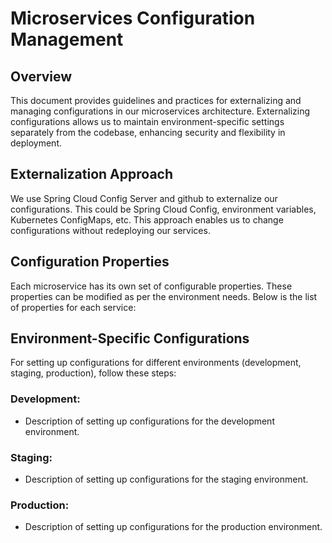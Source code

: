 # Microservices Configuration Management

## Overview
This document provides guidelines and practices for externalizing and managing configurations in our microservices architecture. Externalizing configurations allows us to maintain environment-specific settings separately from the codebase, enhancing security and flexibility in deployment.

## Externalization Approach
We use Spring Cloud Config Server and github to externalize our configurations. This could be Spring Cloud Config, environment variables, Kubernetes ConfigMaps, etc. This approach enables us to change configurations without redeploying our services.

## Configuration Properties
Each microservice has its own set of configurable properties. These properties can be modified as per the environment needs. Below is the list of properties for each service:

## Environment-Specific Configurations
For setting up configurations for different environments (development, staging, production), follow these steps:

### Development:
- Description of setting up configurations for the development environment.

### Staging:
- Description of setting up configurations for the staging environment.

### Production:
- Description of setting up configurations for the production environment.

